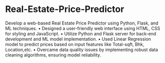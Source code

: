 # Real-Estate-Price-Predictor
Develop a web-based Real Estate Price Predictor using Python, Flask, and ML techniques. • Designed a user-friendly web interface using HTML, CSS for styling and JavaScript. • Utilize Python and Flask server for back-end development and ML model implementation. • Used Linear Regression model to predict prices based on input features like Total-sqft, Bhk, Location,etc. • Overcame data quality issues by implementing robust data cleaning algorithms, ensuring model reliability.

